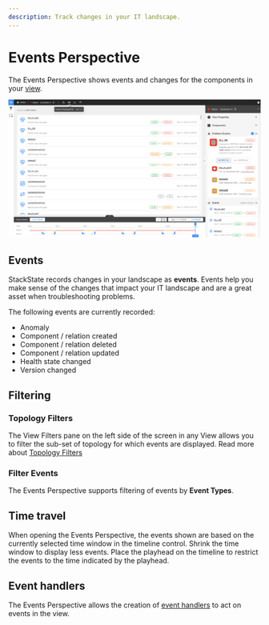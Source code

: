 ```yaml
---
description: Track changes in your IT landscape.
---
```


# Events Perspective

The Events Perspective shows events and changes for the components in your [view](/use/views/README.md).

![The Events Perspective](/.gitbook/assets/event-perspective.png)

## Events

StackState records changes in your landscape as **events**. Events help you make sense of the changes that impact your IT landscape and are a great asset when troubleshooting problems.

The following events are currently recorded:

* Anomaly
* Component / relation created
* Component / relation deleted
* Component / relation updated
* Health state changed
* Version changed

## Filtering

### Topology Filters

The View Filters pane on the left side of the screen in any View allows you to filter the sub-set of topology for which events are displayed. Read more about [Topology Filters](filters.md#topology-filters)

### Filter Events

The Events Perspective supports filtering of events by **Event Types**.

## Time travel

When opening the Events Perspective, the events shown are based on the currently selected time window in the timeline control. Shrink the time window to display less events. Place the playhead on the timeline to restrict the events to the time indicated by the playhead.

## Event handlers

The Events Perspective allows the creation of [event handlers](/use/health-state-and-alerts/configure-alerts.md) to act on events in the view.

